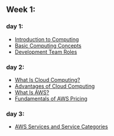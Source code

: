 ## Week 1:
### day 1:
*  [Introduction to Computing](https://emergingtalent.contentcontroller.com/ScormEngineInterface/dispatch/lti/ltiDispatch.html?studentId=2aa643bb-5073-42de-9b9d-4359dc41ca51&studentName&redirectOnExitUrl=https%3A%2F%2Fawsrestart.instructure.com%2Fcourses%2F3462%2Fmodules&config=%7B%22dispatchVersion%22%3A%221%22%2C%22contentUrl%22%3A%22https%3A%2F%2Femergingtalent.contentcontroller.com%2Fapi%2Flaunch%2Fbundle%2Fcontent%2F32294%2FVKSxLH8kmbJBoJ7nsNFXsZW4npxj%3Flticlaimssecret%3DP9kThktBOtZJ4zpfL9Nf9sYOY75y%26learnerid%3DLEARNER_ID%26fname%3DLEARNER_FNAME%26lname%3DLEARNER_LNAME%26pipeurl%3DPIPE_URL%26redirecturl%3DREDIRECT_URL_REGISTRATION_ARGUMENT%22%2C%22dispatchRoot%22%3A%22https%3A%2F%2Femergingtalent.contentcontroller.com%2FScormEngineInterface%2Fdispatch%2F%22%2C%22preLaunchConfigurationUrl%22%3A%22https%3A%2F%2Femergingtalent.contentcontroller.com%2Fapi%2Flaunch%2Fconfig%2Fbundle%2Fcontent%2F32294%2FVKSxLH8kmbJBoJ7nsNFXsZW4npxj%22%7D&ltiOutcomeUrl=https%3A%2F%2Femergingtalent.contentcontroller.com%2FScormEngineInterface%2Fdispatch%2FDispatchRequest.jsp%3FmethodName%3DAssignmentandGradeServices%26tenant%3Dece7f9a0-2968-4539-8cd5-a96240ba1448%26ltiOutcomeInfo%3D7b8b47b1-359f-439a-8037-b031546f2337%26score%3D_SCORE_%26ltiState%3D_STATE_)
*  [Basic Computing Concepts](https://emergingtalent.contentcontroller.com/ScormEngineInterface/dispatch/lti/ltiDispatch.html?studentId=2aa643bb-5073-42de-9b9d-4359dc41ca51&studentName&redirectOnExitUrl=https%3A%2F%2Fawsrestart.instructure.com%2Fcourses%2F3462%2Fmodules&config=%7B%22dispatchVersion%22%3A%221%22%2C%22contentUrl%22%3A%22https%3A%2F%2Femergingtalent.contentcontroller.com%2Fapi%2Flaunch%2Fbundle%2Fcontent%2F32290%2FRlAhRrsddg8045xL-J2t1NlTBafV%3Flticlaimssecret%3DyJBJf3pCv-3IZQ1RGOjVY9UC2zsW%26learnerid%3DLEARNER_ID%26fname%3DLEARNER_FNAME%26lname%3DLEARNER_LNAME%26pipeurl%3DPIPE_URL%26redirecturl%3DREDIRECT_URL_REGISTRATION_ARGUMENT%22%2C%22dispatchRoot%22%3A%22https%3A%2F%2Femergingtalent.contentcontroller.com%2FScormEngineInterface%2Fdispatch%2F%22%2C%22preLaunchConfigurationUrl%22%3A%22https%3A%2F%2Femergingtalent.contentcontroller.com%2Fapi%2Flaunch%2Fconfig%2Fbundle%2Fcontent%2F32290%2FRlAhRrsddg8045xL-J2t1NlTBafV%22%7D&ltiOutcomeUrl=https%3A%2F%2Femergingtalent.contentcontroller.com%2FScormEngineInterface%2Fdispatch%2FDispatchRequest.jsp%3FmethodName%3DAssignmentandGradeServices%26tenant%3Dece7f9a0-2968-4539-8cd5-a96240ba1448%26ltiOutcomeInfo%3D85848ff3-7ee7-4286-985e-93c89035b33e%26score%3D_SCORE_%26ltiState%3D_STATE_)
*  [Development Team Roles](https://emergingtalent.contentcontroller.com/ScormEngineInterface/dispatch/lti/ltiDispatch.html?studentId=2aa643bb-5073-42de-9b9d-4359dc41ca51&studentName&redirectOnExitUrl=https%3A%2F%2Fawsrestart.instructure.com%2Fcourses%2F3462%2Fmodules&config=%7B%22dispatchVersion%22%3A%221%22%2C%22contentUrl%22%3A%22https%3A%2F%2Femergingtalent.contentcontroller.com%2Fapi%2Flaunch%2Fbundle%2Fcontent%2F32292%2Ff30ZRAElQ-hsH9PHPPWNB_2nXvGx%3Flticlaimssecret%3DjtDpz8_bSBLRgbSUIy_2McMwD3Hi%26learnerid%3DLEARNER_ID%26fname%3DLEARNER_FNAME%26lname%3DLEARNER_LNAME%26pipeurl%3DPIPE_URL%26redirecturl%3DREDIRECT_URL_REGISTRATION_ARGUMENT%22%2C%22dispatchRoot%22%3A%22https%3A%2F%2Femergingtalent.contentcontroller.com%2FScormEngineInterface%2Fdispatch%2F%22%2C%22preLaunchConfigurationUrl%22%3A%22https%3A%2F%2Femergingtalent.contentcontroller.com%2Fapi%2Flaunch%2Fconfig%2Fbundle%2Fcontent%2F32292%2Ff30ZRAElQ-hsH9PHPPWNB_2nXvGx%22%7D&ltiOutcomeUrl=https%3A%2F%2Femergingtalent.contentcontroller.com%2FScormEngineInterface%2Fdispatch%2FDispatchRequest.jsp%3FmethodName%3DAssignmentandGradeServices%26tenant%3Dece7f9a0-2968-4539-8cd5-a96240ba1448%26ltiOutcomeInfo%3D15513e18-b413-4055-87ad-bc6e0b7cf46f%26score%3D_SCORE_%26ltiState%3D_STATE_)

### day 2:
*  [What Is Cloud Computing?](https://emergingtalent.contentcontroller.com/ScormEngineInterface/dispatch/lti/ltiDispatch.html?studentId=2aa643bb-5073-42de-9b9d-4359dc41ca51&studentName&redirectOnExitUrl=https%3A%2F%2Fawsrestart.instructure.com%2Fcourses%2F3462%2Fmodules&config=%7B%22dispatchVersion%22%3A%221%22%2C%22contentUrl%22%3A%22https%3A%2F%2Femergingtalent.contentcontroller.com%2Fapi%2Flaunch%2Fbundle%2Fcontent%2F32298%2FmY6gbHRXXzvtVFE8osqL3aTNEkl9%3Flticlaimssecret%3D4y66gkKYePqN6aLfzWOMtWM8VhCD%26learnerid%3DLEARNER_ID%26fname%3DLEARNER_FNAME%26lname%3DLEARNER_LNAME%26pipeurl%3DPIPE_URL%26redirecturl%3DREDIRECT_URL_REGISTRATION_ARGUMENT%22%2C%22dispatchRoot%22%3A%22https%3A%2F%2Femergingtalent.contentcontroller.com%2FScormEngineInterface%2Fdispatch%2F%22%2C%22preLaunchConfigurationUrl%22%3A%22https%3A%2F%2Femergingtalent.contentcontroller.com%2Fapi%2Flaunch%2Fconfig%2Fbundle%2Fcontent%2F32298%2FmY6gbHRXXzvtVFE8osqL3aTNEkl9%22%7D&ltiOutcomeUrl=https%3A%2F%2Femergingtalent.contentcontroller.com%2FScormEngineInterface%2Fdispatch%2FDispatchRequest.jsp%3FmethodName%3DAssignmentandGradeServices%26tenant%3Dece7f9a0-2968-4539-8cd5-a96240ba1448%26ltiOutcomeInfo%3D4f3855b8-ac76-4924-8289-2192a4ae137a%26score%3D_SCORE_%26ltiState%3D_STATE_)
*  [Advantages of Cloud Computing](https://emergingtalent.contentcontroller.com/ScormEngineInterface/dispatch/lti/ltiDispatch.html?studentId=2aa643bb-5073-42de-9b9d-4359dc41ca51&studentName&redirectOnExitUrl=https%3A%2F%2Fawsrestart.instructure.com%2Fcourses%2F3462%2Fmodules&config=%7B%22dispatchVersion%22%3A%221%22%2C%22contentUrl%22%3A%22https%3A%2F%2Femergingtalent.contentcontroller.com%2Fapi%2Flaunch%2Fbundle%2Fcontent%2F32287%2FGI2apSJEyXiaw-8BY1dDvj4-HqQu%3Flticlaimssecret%3DDch4hbASjLv6BFwBU5tamK10KseN%26learnerid%3DLEARNER_ID%26fname%3DLEARNER_FNAME%26lname%3DLEARNER_LNAME%26pipeurl%3DPIPE_URL%26redirecturl%3DREDIRECT_URL_REGISTRATION_ARGUMENT%22%2C%22dispatchRoot%22%3A%22https%3A%2F%2Femergingtalent.contentcontroller.com%2FScormEngineInterface%2Fdispatch%2F%22%2C%22preLaunchConfigurationUrl%22%3A%22https%3A%2F%2Femergingtalent.contentcontroller.com%2Fapi%2Flaunch%2Fconfig%2Fbundle%2Fcontent%2F32287%2FGI2apSJEyXiaw-8BY1dDvj4-HqQu%22%7D&ltiOutcomeUrl=https%3A%2F%2Femergingtalent.contentcontroller.com%2FScormEngineInterface%2Fdispatch%2FDispatchRequest.jsp%3FmethodName%3DAssignmentandGradeServices%26tenant%3Dece7f9a0-2968-4539-8cd5-a96240ba1448%26ltiOutcomeInfo%3Ddc25a76e-fce8-4795-ace1-16c498bac92c%26score%3D_SCORE_%26ltiState%3D_STATE_)
*  [What Is AWS?](https://emergingtalent.contentcontroller.com/ScormEngineInterface/dispatch/lti/ltiDispatch.html?studentId=2aa643bb-5073-42de-9b9d-4359dc41ca51&studentName&redirectOnExitUrl=https%3A%2F%2Fawsrestart.instructure.com%2Fcourses%2F3462%2Fmodules&config=%7B%22dispatchVersion%22%3A%221%22%2C%22contentUrl%22%3A%22https%3A%2F%2Femergingtalent.contentcontroller.com%2Fapi%2Flaunch%2Fbundle%2Fcontent%2F32297%2FCShicXef64mCUEIwAyxGbfloPadu%3Flticlaimssecret%3DZBqOAEBsacduuFgTT7jneXnTqUWN%26learnerid%3DLEARNER_ID%26fname%3DLEARNER_FNAME%26lname%3DLEARNER_LNAME%26pipeurl%3DPIPE_URL%26redirecturl%3DREDIRECT_URL_REGISTRATION_ARGUMENT%22%2C%22dispatchRoot%22%3A%22https%3A%2F%2Femergingtalent.contentcontroller.com%2FScormEngineInterface%2Fdispatch%2F%22%2C%22preLaunchConfigurationUrl%22%3A%22https%3A%2F%2Femergingtalent.contentcontroller.com%2Fapi%2Flaunch%2Fconfig%2Fbundle%2Fcontent%2F32297%2FCShicXef64mCUEIwAyxGbfloPadu%22%7D&ltiOutcomeUrl=https%3A%2F%2Femergingtalent.contentcontroller.com%2FScormEngineInterface%2Fdispatch%2FDispatchRequest.jsp%3FmethodName%3DAssignmentandGradeServices%26tenant%3Dece7f9a0-2968-4539-8cd5-a96240ba1448%26ltiOutcomeInfo%3Df9d0322f-c68d-48b6-b187-24b5bf9d95a6%26score%3D_SCORE_%26ltiState%3D_STATE_)
*  [Fundamentals of AWS Pricing](https://emergingtalent.contentcontroller.com/ScormEngineInterface/dispatch/lti/ltiDispatch.html?studentId=2aa643bb-5073-42de-9b9d-4359dc41ca51&studentName&redirectOnExitUrl=https%3A%2F%2Fawsrestart.instructure.com%2Fcourses%2F3462%2Fmodules&config=%7B%22dispatchVersion%22%3A%221%22%2C%22contentUrl%22%3A%22https%3A%2F%2Femergingtalent.contentcontroller.com%2Fapi%2Flaunch%2Fbundle%2Fcontent%2F32293%2Fs6rSHsMydM9DRT1miTYkyx3Uev9G%3Flticlaimssecret%3DxsCw2Xb23cZfuBgMPoNpEJ50Cxjx%26learnerid%3DLEARNER_ID%26fname%3DLEARNER_FNAME%26lname%3DLEARNER_LNAME%26pipeurl%3DPIPE_URL%26redirecturl%3DREDIRECT_URL_REGISTRATION_ARGUMENT%22%2C%22dispatchRoot%22%3A%22https%3A%2F%2Femergingtalent.contentcontroller.com%2FScormEngineInterface%2Fdispatch%2F%22%2C%22preLaunchConfigurationUrl%22%3A%22https%3A%2F%2Femergingtalent.contentcontroller.com%2Fapi%2Flaunch%2Fconfig%2Fbundle%2Fcontent%2F32293%2Fs6rSHsMydM9DRT1miTYkyx3Uev9G%22%7D&ltiOutcomeUrl=https%3A%2F%2Femergingtalent.contentcontroller.com%2FScormEngineInterface%2Fdispatch%2FDispatchRequest.jsp%3FmethodName%3DAssignmentandGradeServices%26tenant%3Dece7f9a0-2968-4539-8cd5-a96240ba1448%26ltiOutcomeInfo%3Dcc0e5d96-a96f-49fb-91fa-6e1699b63332%26score%3D_SCORE_%26ltiState%3D_STATE_)

### day 3:
*  [AWS Services and Service Categories](https://emergingtalent.contentcontroller.com/ScormEngineInterface/dispatch/lti/ltiDispatch.html?studentId=2aa643bb-5073-42de-9b9d-4359dc41ca51&studentName&redirectOnExitUrl=https%3A%2F%2Fawsrestart.instructure.com%2Fcourses%2F3462%2Fmodules&config=%7B%22dispatchVersion%22%3A%221%22%2C%22contentUrl%22%3A%22https%3A%2F%2Femergingtalent.contentcontroller.com%2Fapi%2Flaunch%2Fbundle%2Fcontent%2F32295%2FoBHi_KmLdA5_Jjw-NYSmsQPfv0p8%3Flticlaimssecret%3DtAVJNphuvhVgrt_Y7KtIR3s_E7Nj%26learnerid%3DLEARNER_ID%26fname%3DLEARNER_FNAME%26lname%3DLEARNER_LNAME%26pipeurl%3DPIPE_URL%26redirecturl%3DREDIRECT_URL_REGISTRATION_ARGUMENT%22%2C%22dispatchRoot%22%3A%22https%3A%2F%2Femergingtalent.contentcontroller.com%2FScormEngineInterface%2Fdispatch%2F%22%2C%22preLaunchConfigurationUrl%22%3A%22https%3A%2F%2Femergingtalent.contentcontroller.com%2Fapi%2Flaunch%2Fconfig%2Fbundle%2Fcontent%2F32295%2FoBHi_KmLdA5_Jjw-NYSmsQPfv0p8%22%7D&ltiOutcomeUrl=https%3A%2F%2Femergingtalent.contentcontroller.com%2FScormEngineInterface%2Fdispatch%2FDispatchRequest.jsp%3FmethodName%3DAssignmentandGradeServices%26tenant%3Dece7f9a0-2968-4539-8cd5-a96240ba1448%26ltiOutcomeInfo%3Dbbf04169-a044-40c0-8f42-6979a29c249b%26score%3D_SCORE_%26ltiState%3D_STATE_)


